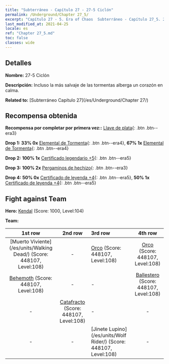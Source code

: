 ```yaml
---
title: "Subterráneo - Capítulo 27 - 27-5 Ciclón"
permalink: /Underground/Chapter 27_5/
excerpt: "Capítulo 27 - 5. Era of Chaos  Subterráneo - Capítulo 27_5. 27-5 Ciclón"
last_modified_at: 2021-04-25
locale: es
ref: "Chapter 27_5.md"
toc: false
classes: wide
---
```


## Detalles

 **Nombre:** 27-5 Ciclón

 **Descripción:** Incluso la más salvaje de las tormentas alberga un corazón en calma.

 **Related to:** [Subterráneo Capítulo 27](/es/Underground/Chapter 27/)

## Recompensa obtenida

 **Recompensa por completar por primera vez::** [Llave de plata](/ItemsES/con_693/){: .btn .btn--era3}

 **Drop 1:** **33% 0x** [Elemental de Tormenta](/ItemsES/unt_263/){: .btn .btn--era4}, **67% 1x** [Elemental de Tormenta](/ItemsES/unt_263/){: .btn .btn--era4}

 **Drop 2:** **100% 1x** [Certificado legendario +5](/ItemsES/mat_102/){: .btn .btn--era5}

 **Drop 3:** **100% 2x** [Pergaminos de hechizo](/ItemsES/con_694/){: .btn .btn--era3}

 **Drop 4:** **50% 0x** [Certificado de leyenda +4](/ItemsES/mat_95/){: .btn .btn--era5}, **50% 1x** [Certificado de leyenda +4](/ItemsES/mat_95/){: .btn .btn--era5}


## Fight against Team
 **Hero:** [Kendal](/es/heroes/Kendal/) (Score: 1000, Level:104)

 **Team:**


  | 1st row | 2nd row | 3rd row | 4th row |
  |:----:|:----:|:----|:----:|
  | [Muerto Viviente](/es/units/Walking Dead/) (Score: 448107, Level:108)  | - | [Orco](/es/units/Orc/) (Score: 448107, Level:108)  | [Orco](/es/units/Orc/) (Score: 448107, Level:108)  |
  | [Behemoth](/es/units/Behemoth/) (Score: 448107, Level:108)  | - | - | [Ballestero](/es/units/Marksman/) (Score: 448107, Level:108)  |
  | - | [Catafracto](/es/units/Cavalier/) (Score: 448107, Level:108)  | - | - |
  | - | - | [Jinete Lupino](/es/units/Wolf Rider/) (Score: 448107, Level:108)  | - |


